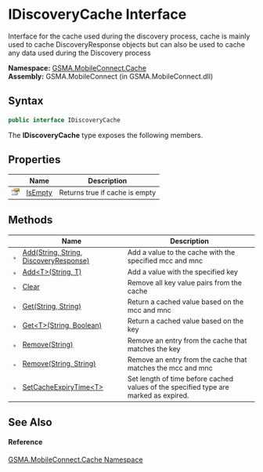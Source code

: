 IDiscoveryCache Interface
=========================
Interface for the cache used during the discovery process, cache is mainly used to cache DiscoveryResponse objects but can also be used to cache any data used during the Discovery process

**Namespace:** [GSMA.MobileConnect.Cache][1]  
**Assembly:** GSMA.MobileConnect (in GSMA.MobileConnect.dll)

Syntax
------

```csharp
public interface IDiscoveryCache
```

The **IDiscoveryCache** type exposes the following members.


Properties
----------

                   | Name         | Description                    
------------------ | ------------ | ------------------------------ 
![Public property] | [IsEmpty][2] | Returns true if cache is empty 


Methods
-------

                 | Name                                        | Description                                                                          
---------------- | ------------------------------------------- | ------------------------------------------------------------------------------------ 
![Public method] | [Add(String, String, DiscoveryResponse)][3] | Add a value to the cache with the specified mcc and mnc                              
![Public method] | [Add&lt;T>(String, T)][4]                   | Add a value with the specified key                                                   
![Public method] | [Clear][5]                                  | Remove all key value pairs from the cache                                            
![Public method] | [Get(String, String)][6]                    | Return a cached value based on the mcc and mnc                                       
![Public method] | [Get&lt;T>(String, Boolean)][7]             | Return a cached value based on the key                                               
![Public method] | [Remove(String)][8]                         | Remove an entry from the cache that matches the key                                  
![Public method] | [Remove(String, String)][9]                 | Remove an entry from the cache that matches the mcc and mnc                          
![Public method] | [SetCacheExpiryTime&lt;T>][10]              | Set length of time before cached values of the specified type are marked as expired. 


See Also
--------

#### Reference
[GSMA.MobileConnect.Cache Namespace][1]  

[1]: ../README.md
[2]: IsEmpty.md
[3]: Add.md
[4]: Add__1.md
[5]: Clear.md
[6]: Get.md
[7]: Get__1.md
[8]: Remove.md
[9]: Remove_1.md
[10]: SetCacheExpiryTime__1.md
[11]: ../../_icons/Help.png
[Public property]: ../../_icons/pubproperty.gif "Public property"
[Public method]: ../../_icons/pubmethod.gif "Public method"
